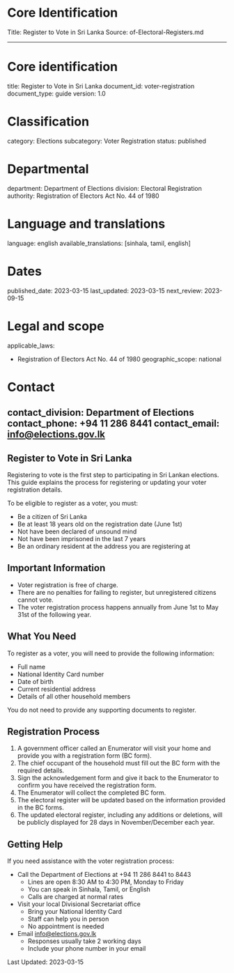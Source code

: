 # Core Identification
Title: Register to Vote in Sri Lanka
Source: of-Electoral-Registers.md

---
# Core identification
title: Register to Vote in Sri Lanka
document_id: voter-registration
document_type: guide
version: 1.0

# Classification
category: Elections
subcategory: Voter Registration
status: published

# Departmental
department: Department of Elections
division: Electoral Registration
authority: Registration of Electors Act No. 44 of 1980

# Language and translations
language: english
available_translations: [sinhala, tamil, english]

# Dates
published_date: 2023-03-15
last_updated: 2023-03-15
next_review: 2023-09-15

# Legal and scope
applicable_laws:
  - Registration of Electors Act No. 44 of 1980
geographic_scope: national

# Contact
contact_division: Department of Elections
contact_phone: +94 11 286 8441
contact_email: info@elections.gov.lk
---

## Register to Vote in Sri Lanka

Registering to vote is the first step to participating in Sri Lankan elections. This guide explains the process for registering or updating your voter registration details.

To be eligible to register as a voter, you must:
- Be a citizen of Sri Lanka
- Be at least 18 years old on the registration date (June 1st)
- Not have been declared of unsound mind
- Not have been imprisoned in the last 7 years
- Be an ordinary resident at the address you are registering at

## Important Information

- Voter registration is free of charge.
- There are no penalties for failing to register, but unregistered citizens cannot vote.
- The voter registration process happens annually from June 1st to May 31st of the following year.

## What You Need

To register as a voter, you will need to provide the following information:
- Full name
- National Identity Card number
- Date of birth
- Current residential address
- Details of all other household members

You do not need to provide any supporting documents to register.

## Registration Process

1. A government officer called an Enumerator will visit your home and provide you with a registration form (BC form).
2. The chief occupant of the household must fill out the BC form with the required details.
3. Sign the acknowledgement form and give it back to the Enumerator to confirm you have received the registration form.
4. The Enumerator will collect the completed BC form.
5. The electoral register will be updated based on the information provided in the BC forms.
6. The updated electoral register, including any additions or deletions, will be publicly displayed for 28 days in November/December each year.

## Getting Help

If you need assistance with the voter registration process:

- Call the Department of Elections at +94 11 286 8441 to 8443
    - Lines are open 8:30 AM to 4:30 PM, Monday to Friday
    - You can speak in Sinhala, Tamil, or English
    - Calls are charged at normal rates
- Visit your local Divisional Secretariat office
    - Bring your National Identity Card
    - Staff can help you in person
    - No appointment is needed
- Email info@elections.gov.lk
    - Responses usually take 2 working days
    - Include your phone number in your email

Last Updated: 2023-03-15